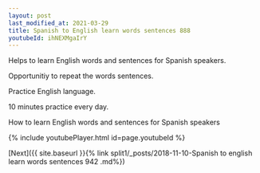 ```yaml
---
layout: post
last_modified_at: 2021-03-29
title: Spanish to English learn words sentences 888 
youtubeId: ihNEXMgaIrY
---
```

 
 
Helps to learn English words and sentences for Spanish speakers.

Opportunitiy to repeat the words sentences. 

Practice English language. 
 
10 minutes practice every day. 
 
How to learn English words and sentences for Spanish speakers 
 
{% include youtubePlayer.html id=page.youtubeId %}
 
 
[Next]({{ site.baseurl }}{% link  split1/_posts/2018-11-10-Spanish to english learn words sentences 942 .md%})
 
